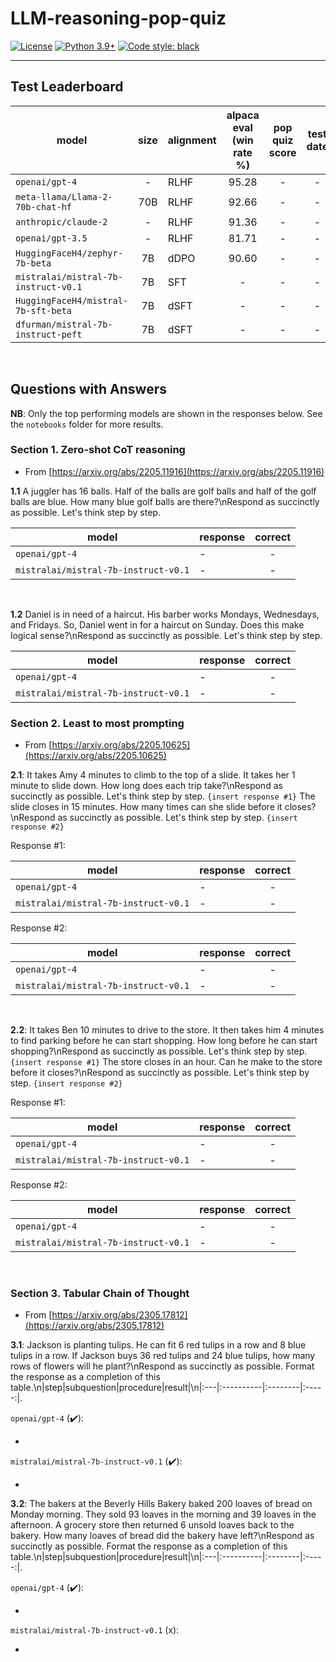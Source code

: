 # LLM-reasoning-pop-quiz

[![License](https://img.shields.io/badge/License-Apache_2.0-green.svg)](https://github.com/daniel-furman/Polyglot-or-Not/blob/main/LICENSE) 
[![Python 3.9+](https://img.shields.io/badge/python-3.9+-blue.svg)](https://www.python.org/downloads/release/python-390/) 
[![Code style: black](https://img.shields.io/badge/code%20style-black-000000.svg)](https://github.com/psf/black) 

---

## Test Leaderboard

| model   | size |	alignment | alpaca eval (win rate %)    | pop quiz score    | test date    | 
|----------|:--------------:|--------------|:--------------:|:-------------:|:--------------:|
| `openai/gpt-4`                       |     -      |    RLHF  |   	95.28      |    -       | -   |
| `meta-llama/Llama-2-70b-chat-hf`     |    70B     |    RLHF  |   	92.66      |   -        | -   |
| `anthropic/claude-2`                 |     -      |    RLHF  |   	91.36      |    -       | -   |
| `openai/gpt-3.5`                     |    -       |    RLHF  |  	81.71      |    -       | -   |
| `HuggingFaceH4/zephyr-7b-beta`       |     7B     |    dDPO  |   	90.60      |   -        | -   |
| `mistralai/mistral-7b-instruct-v0.1` |   7B       |    SFT   |   	-          |    -       | -   |
| `HuggingFaceH4/mistral-7b-sft-beta`  |    7B      |    dSFT  |   	-          |   -        | -   |
| `dfurman/mistral-7b-instruct-peft`   |    7B      |    dSFT  |   	-          |   -        | -   |

<br>

## Questions with Answers

**NB**: Only the top performing models are shown in the responses below. See the ```notebooks``` folder for more results.

### Section 1. Zero-shot CoT reasoning

* From [https://arxiv.org/abs/2205.11916](https://arxiv.org/abs/2205.11916)

**1.1** A juggler has 16 balls. Half of the balls are golf balls and half of the golf balls are blue. How many blue golf balls are there?\nRespond as succinctly as possible. Let's think step by step.

| model                        |  response             | correct  |
|------------------------------|-----------------------|:---------:|
| `openai/gpt-4`               | - | - |
| `mistralai/mistral-7b-instruct-v0.1`         | - | - |

<br>

**1.2** Daniel is in need of a haircut. His barber works Mondays, Wednesdays, and Fridays. So, Daniel went in for a haircut on Sunday. Does this make logical sense?\nRespond as succinctly as possible. Let's think step by step.

| model                        |  response             | correct  |
|------------------------------|-----------------------|:---------:|
| `openai/gpt-4`               |  - | - |
| `mistralai/mistral-7b-instruct-v0.1` | - | - |

### Section 2. Least to most prompting

* From [https://arxiv.org/abs/2205.10625](https://arxiv.org/abs/2205.10625)


**2.1**: It takes Amy 4 minutes to climb to the top of a slide. It takes her 1 minute to slide down. How long does each trip take?\nRespond as succinctly as possible. Let's think step by step. `{insert response #1}` The slide closes in 15 minutes. How many times can she slide before it closes?\nRespond as succinctly as possible. Let's think step by step. `{insert response #2}`

Response #1:

| model                        | response             | correct   |
|------------------------------|----------------------|:---------:|
| `openai/gpt-4`               |  - | - |
| `mistralai/mistral-7b-instruct-v0.1` | - | - |

Response #2:

| model                        | response             | correct   |
|------------------------------|----------------------|:---------:|
| `openai/gpt-4`               |  - | - |
| `mistralai/mistral-7b-instruct-v0.1` | - | - |
<br>

**2.2**: It takes Ben 10 minutes to drive to the store. It then takes him 4 minutes to find parking before he can start shopping. How long before he can start shopping?\nRespond as succinctly as possible. Let's think step by step. `{insert response #1}` The store closes in an hour. Can he make to the store before it closes?\nRespond as succinctly as possible. Let's think step by step. `{insert response #2}`

Response #1:

| model                        | response             | correct   |
|------------------------------|----------------------|:---------:|
| `openai/gpt-4`               |  - | - |
| `mistralai/mistral-7b-instruct-v0.1` | - | - |

Response #2:

| model                        | response             | correct   |
|------------------------------|----------------------|:---------:|
| `openai/gpt-4`               |  - | - |
| `mistralai/mistral-7b-instruct-v0.1` | - | - |

<br>

### Section 3. Tabular Chain of Thought

* From [https://arxiv.org/abs/2305.17812](https://arxiv.org/abs/2305.17812)

**3.1**: Jackson is planting tulips. He can fit 6 red tulips in a row and 8 blue tulips in a row. If Jackson buys 36 red tulips and 24 blue tulips, how many rows of flowers will he plant?\nRespond as succinctly as possible. Format the response as a completion of this table.\n|step|subquestion|procedure|result|\n|:---|:----------|:--------|:-----:|.

`openai/gpt-4` (✔️): 


-


`mistralai/mistral-7b-instruct-v0.1` (✔️): 

-

**3.2**: The bakers at the Beverly Hills Bakery baked 200 loaves of bread on Monday morning. They sold 93 loaves in the morning and 39 loaves in the afternoon. A grocery store then returned 6 unsold loaves back to the bakery. How many loaves of bread did the bakery have left?\nRespond as succinctly as possible. Format the response as a completion of this table.\n|step|subquestion|procedure|result|\n|:---|:----------|:--------|:-----:|.

`openai/gpt-4` (✔️): 

-


`mistralai/mistral-7b-instruct-v0.1` (ⅹ): 

-